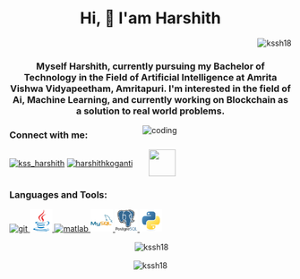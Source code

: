 
<h1 align="center">Hi, 👋  I'am Harshith</h1>

<p align="right"> <img src="https://komarev.com/ghpvc/?username=kssh18&label=Profile%20views&color=0e75b6&style=flat" alt="kssh18" /> </p>

<h3 align="center">Myself Harshith, currently pursuing my Bachelor of Technology in the Field of Artificial Intelligence at Amrita Vishwa Vidyapeetham, Amritapuri. I'm interested in the field of Ai, Machine Learning, and  currently working on Blockchain as a solution to real world problems.</h3>


 <img  align="right" alt="coding" width="266" src="https://camo.githubusercontent.com/5ddf73ad3a205111cf8c686f687fc216c2946a75005718c8da5b837ad9de78c9/68747470733a2f2f7468756d62732e6766796361742e636f6d2f4576696c4e657874446576696c666973682d736d616c6c2e676966"/>


<h3 align="left">Connect with me:</h3>
<p align="left">
<a href="https://twitter.com/kss_harshith" target="blank"><img align="center" src="https://raw.githubusercontent.com/rahuldkjain/github-profile-readme-generator/master/src/images/icons/Social/twitter.svg" alt="kss_harshith" height="30" width="40" /></a>
<a href="https://linkedin.com/in/harshithkoganti" target="blank"><img align="center" src="https://raw.githubusercontent.com/rahuldkjain/github-profile-readme-generator/master/src/images/icons/Social/linked-in-alt.svg" alt="harshithkoganti" height="30" width="40" /></a>
<a style="padding-left:25px;" href="mailto:kogantisaiharshith@gmail.com"><img height="48" width="48" align = "center" src="https://camo.githubusercontent.com/a6d8a862aecb6411e963408e9b3c7666ab357cdfecc14a3a13645eb489688cc8/68747470733a2f2f6564656e742e6769746875622e696f2f537570657254696e7949636f6e732f696d616765732f7376672f676d61696c5f6f6c642e737667" /></a>
</p>

<h3 align="left">Languages and Tools:</h3>
<p align="left"> <a href="https://git-scm.com/" target="_blank" rel="noreferrer"> <img src="https://www.vectorlogo.zone/logos/git-scm/git-scm-icon.svg" alt="git" width="40" height="40"/> </a> <a href="https://www.java.com" target="_blank" rel="noreferrer"> <img src="https://raw.githubusercontent.com/devicons/devicon/master/icons/java/java-original.svg" alt="java" width="40" height="40"/> </a> <a href="https://www.mathworks.com/" target="_blank" rel="noreferrer"> <img src="https://upload.wikimedia.org/wikipedia/commons/2/21/Matlab_Logo.png" alt="matlab" width="40" height="40"/> </a> <a href="https://www.mysql.com/" target="_blank" rel="noreferrer"> <img src="https://raw.githubusercontent.com/devicons/devicon/master/icons/mysql/mysql-original-wordmark.svg" alt="mysql" width="40" height="40"/> </a> <a href="https://www.postgresql.org" target="_blank" rel="noreferrer"> <img src="https://raw.githubusercontent.com/devicons/devicon/master/icons/postgresql/postgresql-original-wordmark.svg" alt="postgresql" width="40" height="40"/> </a> <a href="https://www.python.org" target="_blank" rel="noreferrer"> <img src="https://raw.githubusercontent.com/devicons/devicon/master/icons/python/python-original.svg" alt="python" width="40" height="40"/> </a> </p>


<p align="center">&nbsp;<img align="center" src="https://github-readme-stats.vercel.app/api?username=kssh18&show_icons=true&locale=en" alt="kssh18" /></p>

<p align="center"><img align="center" src="https://github-readme-streak-stats.herokuapp.com/?user=kssh18&" alt="kssh18" /></p>




